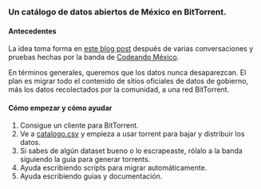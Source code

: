 ### Un catálogo de datos abiertos de México en BitTorrent.

#### Antecedentes

La idea toma forma en [este blog post](http://rodowi.github.io/refactor/articulo/2016/09/09/datos-en-torrent.html) después de varias conversaciones y pruebas hechas por la banda de [Codeando México](codeandomexico.org).

En términos generales, queremos que los datos nunca desaparezcan. El plan es migrar todo el contenido de sitios oficiales de datos de gobierno, más los datos recolectados por la comunidad, a una red BitTorrent.

#### Cómo empezar y cómo ayudar

1. Consigue un cliente para BitTorrent.
2. Ve a [catalogo.csv](https://github.com/rodowi/archivo-de-datos/blob/master/catalogo.csv) y empieza a usar torrent para bajar y distribuir los datos.
3. Si sabes de algún dataset bueno o lo escrapeaste, rólalo a la banda siguiendo la guía para generar torrents.
4. Ayuda escribiendo scripts para migrar automáticamente.
5. Ayuda escribiendo guías y documentación.
